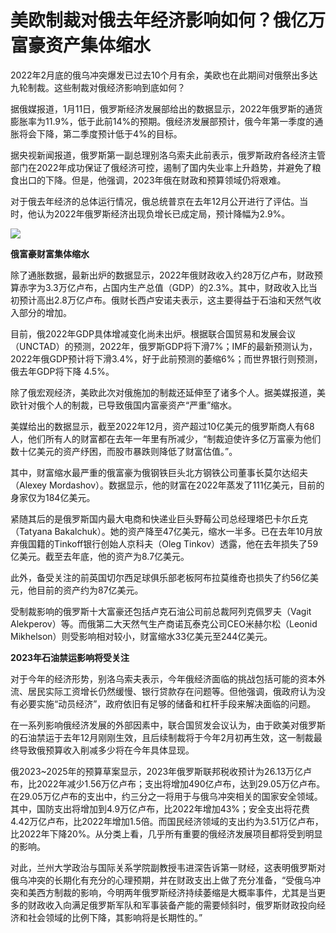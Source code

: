 # 美欧制裁对俄去年经济影响如何？俄亿万富豪资产集体缩水

2022年2月底的俄乌冲突爆发已过去10个月有余，美欧也在此期间对俄祭出多达九轮制裁。这些制裁对俄经济影响到底如何？

据俄媒报道，1月11日，俄罗斯经济发展部给出的数据显示，2022年俄罗斯的通货膨胀率为11.9%，低于此前14%的预期。俄经济发展部预计，俄今年第一季度的通胀将会下降，第二季度预计低于4%的目标。

据央视新闻报道，俄罗斯第一副总理别洛乌索夫此前表示，俄罗斯政府各经济主管部门在2022年成功保证了俄经济可控，遏制了国内失业率上升趋势，并避免了粮食出口的下降。但是，他强调，2023年俄在财政和预算领域仍将艰难。

对于俄去年经济的总体运行情况，俄总统普京在去年12月公开进行了评估。当时，他认为2022年俄罗斯经济出现负增长已成定局，预计降幅为2.9%。

![](https://inews.gtimg.com/newsapp_bt/0/15607235685/1000)

**俄富豪财富集体缩水**

除了通胀数据，最新出炉的数据显示，2022年俄财政收入约28万亿卢布，财政预算赤字为3.3万亿卢布，占国内生产总值（GDP）的2.3%。其中，财政收入比当初预计高出2.8万亿卢布。俄财长西卢安诺夫表示，这主要得益于石油和天然气收入部分的增加。

目前，俄2022年GDP具体增减变化尚未出炉。根据联合国贸易和发展会议（UNCTAD）的预测，2022年，俄罗斯GDP将下滑7%；IMF的最新预测认为，2022年俄GDP预计将下滑3.4%，好于此前预测的萎缩6%；而世界银行则预测，俄去年GDP将下降
4.5%。

除了俄宏观经济，美欧此次对俄施加的制裁还延伸至了诸多个人。据美媒报道，美欧针对俄个人的制裁，已导致俄国内富豪资产“严重”缩水。

美媒给出的数据显示，截至2022年12月，资产超过10亿美元的俄罗斯商人有68人，他们所有人的财富都在去年一年里有所减少，“制裁迫使许多亿万富豪为他们数十亿美元的资产纾困，而股市暴跌则降低了财富估值。”。

其中，财富缩水最严重的俄富豪为俄钢铁巨头北方钢铁公司董事长莫尔达绍夫（Alexey
Mordashov）。数据显示，他的财富在2022年蒸发了111亿美元，目前的身家仅为184亿美元。

紧随其后的是俄罗斯国内最大电商和快递业巨头野莓公司总经理塔巴卡尔丘克（Tatyana
Bakalchuk）。她的资产降至47亿美元，缩水一半多。已在去年10月放弃俄国籍的Tinkoff银行创始人京科夫（Oleg
Tinkov）透露，他在去年损失了59亿美元。截至去年底，他的资产为8.7亿美元。

此外，备受关注的前英国切尔西足球俱乐部老板阿布拉莫维奇也损失了约56亿美元，他目前的资产约为87亿美元。

受制裁影响的俄罗斯十大富豪还包括卢克石油公司前总裁阿列克佩罗夫（Vagit
Alekperov）等。而俄第二大天然气生产商诺瓦泰克公司CEO米赫尔松（Leonid
Mikhelson）则受影响相对较小，财富缩水33亿美元至244亿美元。

**2023年石油禁运影响将受关注**

对于今年的经济形势，别洛乌索夫表示，今年俄经济面临的挑战包括可能的资本外流、居民实际工资增长仍然缓慢、银行贷款存在问题等。但他强调，俄政府认为没有必要实施“动员经济”，政府依旧有足够的储备和杠杆手段来解决面临的问题。

在一系列影响俄经济发展的外部因素中，联合国贸发会议认为，由于欧美对俄罗斯的石油禁运于去年12月刚刚生效，且后续制裁将于今年2月初再生效，这一制裁最终导致俄预算收入削减多少将在今年具体显现。

俄2023~2025年的预算草案显示，2023年俄罗斯联邦税收预计为26.13万亿卢布，比2022年减少1.56万亿卢布；支出将增加490亿卢布，达到29.05万亿卢布。在29.05万亿卢布的支出中，约三分之一将用于与俄乌冲突相关的国家安全领域。其中，国防支出将增加到4.9万亿卢布，比2022年增加43%；安全支出将花费4.42万亿卢布，比2022年增加1.5倍。而国民经济领域的支出约为3.51万亿卢布，比2022年下降20%。从分类上看，几乎所有重要的俄经济发展项目都将受到明显的影响。

对此，兰州大学政治与国际关系学院副教授韦进深告诉第一财经，这表明俄罗斯对俄乌冲突的长期化有充分的心理预期，并在财政支出上做了充分准备，“受俄乌冲突和美西方制裁的影响，今明两年俄罗斯经济持续萎缩是大概率事件，尤其是当更多的财政收入向满足俄罗斯军队和军事装备产能的需要倾斜时，俄罗斯财政投向经济和社会领域的比例下降，其影响将是长期性的。”

